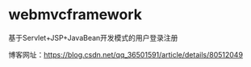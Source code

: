 # webmvcframework
基于Servlet+JSP+JavaBean开发模式的用户登录注册

博客网址：https://blog.csdn.net/qq_36501591/article/details/80512049
